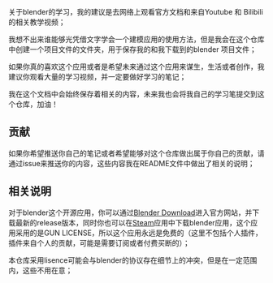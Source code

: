 关于blender的学习，我的建议是去网络上观看官方文档和来自Youtube 和 Bilibili 的相关教学视频；

我想不出来谁能够光凭借文字学会一个建模应用的使用方法，但是我会在这个仓库中创建一个项目文件的文件夹，用于保存我的和我下载到的blender 项目文件；

如果你真的喜欢这个应用或者是希望未来通过这个应用来谋生，生活或者创作，我建议你观看大量的学习视频，并一定要做好学习的笔记；

我在这个文档中会始终保存着相关的内容，未来我也会将我自己的学习笔提交到这个仓库，加油！

## 贡献

如果你希望推送你自己的笔记或者希望能够对这个仓库做出属于你自己的贡献，请通过issue来推送你的内容，这些内容我在README文件中做出了相关的说明；

## 相关说明

对于blender这个开源应用，你可以通过[Blender Download](https://www.blender.org)进入官方网站，并下载最新的release版本，同时你也可以在[Steam](https://store.steampowered.com)应用中下载blender应用，这个应用采用的是GUN LICENSE，所以这个应用永远是免费的（这里不包括个人插件，插件来自个人的贡献，可能是需要订阅或者付费买断的）；

本仓库采用lisence可能会与blender的协议存在细节上的冲突，但是在一定范围内，这些不用在意；